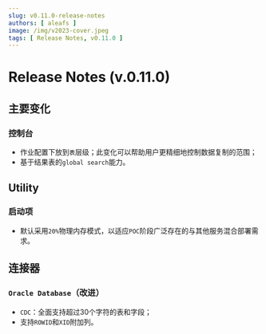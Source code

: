 ```yaml
---
slug: v0.11.0-release-notes
authors: [ aleafs ]
image: /img/v2023-cover.jpeg
tags: [ Release Notes, v0.11.0 ]
---
```


# Release Notes (v.0.11.0)

## 主要变化

### 控制台

* 作业配置下放到`表`层级；此变化可以帮助用户更精细地控制数据复制的范围；
* 基于结果表的`global search`能力。

## Utility

### 启动项

* 默认采用`20%`物理内存模式，以适应`POC`阶段广泛存在的与其他服务混合部署需求。

## 连接器

### `Oracle Database`（改进）

* `CDC`：全面支持超过30个字符的表和字段；
* 支持`ROWID`和`XID`附加列。
